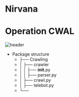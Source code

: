 # Nirvana
# Operation CWAL
![header](https://capsule-render.vercel.app/api?text=Hello%World!)
 * Package structure
   * ├── Crawling
   * │ ├── crawler
   * │ │    ├── __init__.py
   * │ │    ├── parser.py
   * │ ├── crawl.py
   * │ ├── telebot.py  
   * └──
